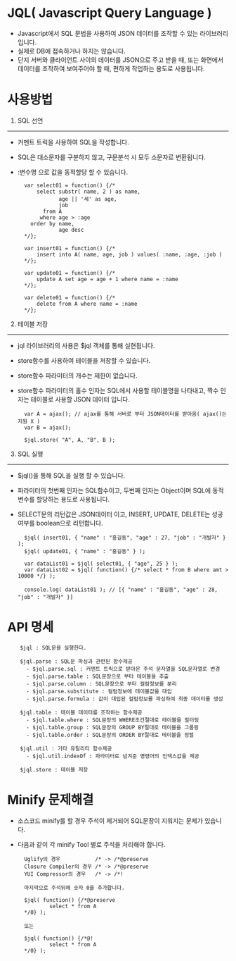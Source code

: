 JQL( Javascript Query Language  )
=================================

* Javascript에서 SQL 문법을 사용하여 JSON 데이터를 조작할 수 있는 라이브러리 입니다.
* 실제로 DB에 접속하거나 하지는 않습니다.
* 단지 서버와 클라이언트 사이의 데이터를 JSON으로 주고 받을 때, 또는 화면에서 데이터를 조작하여 보여주어야 할 때, 편하게 작업하는 용도로 사용됩니다.


사용방법
========

1. SQL 선언
-----------

* 커멘트 트릭을 사용하여 SQL을 작성합니다.
* SQL은 대소문자를 구분하지 않고, 구문분석 시 모두 소문자로 변환됩니다.
* :변수명 으로 값을 동적할당 할 수 있습니다.

        var select01 = function() {/*
            select substr( name, 2 ) as name,
                   age || '세' as age,
                   job
              from A
             where age > :age
          order by name,
                   age desc
        */};
        
        var insert01 = function() {/*
            insert into A( name, age, job ) values( :name, :age, :job )
        */};
        
        var update01 = function() {/*
            update A set age = age + 1 where name = :name
        */};
        
        var delete01 = function() {/*
            delete from A where name = :name
        */};
    
2. 테이블 저장
--------------

* jql 라이브러리의 사용은 $jql 객체를 통해 실현됩니다.
* store함수를 사용하여 테이블을 저장할 수 있습니다.
* store함수 파라미터의 개수는 제한이 없습니다.
* store함수 파라미터의 홀수 인자는 SQL에서 사용할 테이블명을 나타내고, 짝수 인자는 테이블로 사용할 JSON 데이터 입니다.

        var A = ajax(); // ajax를 통해 서버로 부터 JSON데이터를 받아옴( ajax()는 지원 X )
        var B = ajax();
        
        $jql.store( "A", A, "B", B );

3. SQL 실행
-----------

* $jql()을 통해 SQL을 실행 할 수 있습니다.
* 파라미터의 첫번째 인자는 SQL함수이고, 두번째 인자는 Object이며 SQL에 동적변수를 할당하는 용도로 사용됩니다.
* SELECT문의 리턴값은 JSON데이터 이고, INSERT, UPDATE, DELETE는 성공여부를 boolean으로 리턴합니다.

        $jql( insert01, { "name" : "홍길동", "age" : 27, "job" : "개발자" } );
        $jql( update01, { "name" : "홍길동" } );
        
        var dataList01 = $jql( select01, { "age", 25 } );
        var dataList02 = $jql( function() {/* select * from B where amt > 10000 */} );
        
        console.log( dataList01 ); // [{ "name" : "홍길동", "age" : 28, "job" : "개발자" }]

API 명세
========

        $jql : SQL문을 실행한다.
        
        $jql.parse : SQL문 파싱과 관련된 함수제공
          - $jql.parse.sql : 커멘트 트릭으로 받아온 주석 문자열을 SQL문자열로 변경
          - $jql.parse.table : SQL문장으로 부터 테이블을 추출
          - $jql.parse.column : SQL문장으로 부터 컬럼정보를 분리
          - $jql.parse.substitute : 컬럼정보에 테이블값을 대입
          - $jql.parse.formula : 값이 대입된 컬럼정보를 파싱하여 최종 데이터를 생성
          
        $jql.table : 테이블 데이터를 조작하는 함수제공
          - $jql.table.where : SQL문장의 WHERE조건절대로 테이블을 필터링
          - $jql.table.group : SQL문장의 GROUP BY절대로 테이블을 그룹핑
          - $jql.table.order : SQL문장의 ORDER BY절대로 테이블을 정렬
          
        $jql.util : 기타 유틸리티 함수제공
          - $jql.util.indexOf : 파라미터로 넘겨준 명령어의 인덱스값을 제공
          
        $jql.store : 테이블 저장

Minify 문제해결
====================

* 소스코드 minify를 할 경우 주석이 제거되어 SQL문장이 지워지는 문제가 있습니다.
* 다음과 같이 각 minify Tool 별로 주석을 처리해야 합니다.

        Uglify의 경우           /* -> /*@preserve
        Closure Compiler의 경우 /* -> /*@preserve
        YUI Compressor의 경우   /* -> /*!
        
        마지막으로 주석뒤에 숫자 0을 추가합니다.
        
        $jql( function() {/*@preserve
                select * from A
        */0} );
        
        또는
        
        $jql( function() {/*@!
                select * from A
        */0} );
